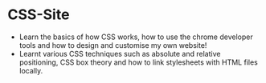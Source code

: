 # CSS-Site

- Learn the basics of how CSS works, how to use the chrome developer tools and how to design and customise my own website!
- Learnt various CSS techniques such as absolute and relative positioning, CSS box theory and how to link stylesheets with HTML files locally.
